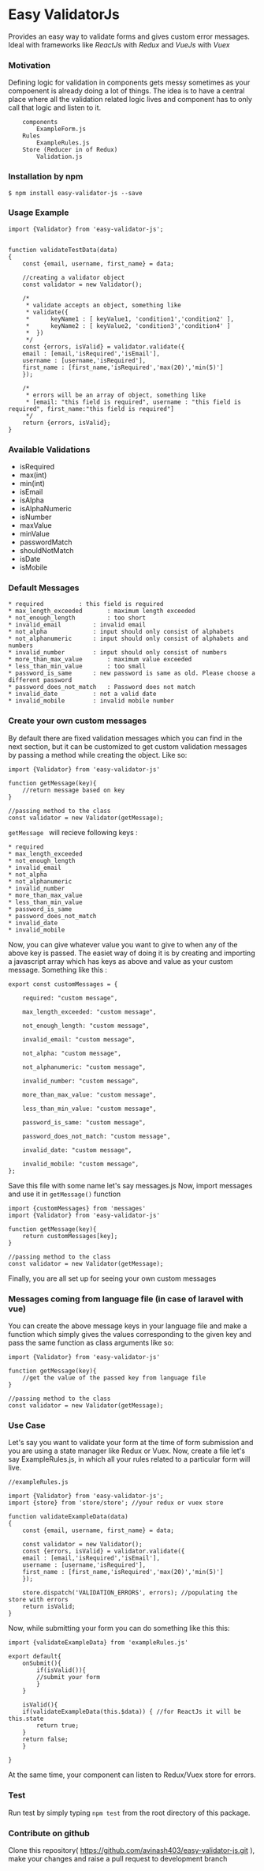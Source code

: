# Easy ValidatorJs
Provides an easy way to validate forms and gives custom error messages.
Ideal with frameworks like *ReactJs* with *Redux* and *VueJs* with *Vuex*

### Motivation
Defining logic for validation in components gets messy sometimes as your compoenent is already doing a lot of things. The idea is to have a central place where all the validation related logic lives and component has to only call that logic and listen to it.
```src
    components
        ExampleForm.js
    Rules
        ExampleRules.js
    Store (Reducer in of Redux)
        Validation.js
```



### Installation by npm
	$ npm install easy-validator-js --save 

### Usage Example
``` 
import {Validator} from 'easy-validator-js';


function validateTestData(data)
{
    const {email, username, first_name} = data;

    //creating a validator object
    const validator = new Validator();

    /*
     * validate accepts an object, something like 
     * validate({
     *		keyName1 : [ keyValue1, 'condition1','condition2' ],
     *		keyName2 : [ keyValue2, 'condition3','condition4' ]
     *	})
     */
    const {errors, isValid} = validator.validate({
	email : [email,'isRequired','isEmail'],
	username : [username,'isRequired'],
	first_name : [first_name,'isRequired','max(20)','min(5)']
    });

    /*
     * errors will be an array of object, something like
     * [email: "this field is required", username : "this field is required", first_name:"this field is required"]    
     */
    return {errors, isValid};
}	

```


### Available Validations
* isRequired
* max(int)
* min(int)
* isEmail
* isAlpha
* isAlphaNumeric
* isNumber
* maxValue
* minValue
* passwordMatch
* shouldNotMatch
* isDate
* isMobile

### Default Messages
```
* required 			: this field is required
* max_length_exceeded   	: maximum length exceeded
* not_enough_length 		: too short
* invalid_email 		: invalid email
* not_alpha 			: input should only consist of alphabets
* not_alphanumeric 		: input should only consist of alphabets and numbers
* invalid_number 		: input should only consist of numbers
* more_than_max_value 		: maximum value exceeded
* less_than_min_value 		: too small
* password_is_same 		: new password is same as old. Please choose a different password
* password_does_not_match 	: Password does not match
* invalid_date 			: not a valid date
* invalid_mobile 		: invalid mobile number
```


### Create your own custom messages

By default there are fixed validation messages which you can find in the next section, but it can be customized to get custom validation messages by passing a method while creating the object. Like so:
```
import {Validator} from 'easy-validator-js'

function getMessage(key){
	//return message based on key
}

//passing method to the class
const validator = new Validator(getMessage);

```

`getMessage ` will recieve following keys : 
```
* required
* max_length_exceeded
* not_enough_length
* invalid_email
* not_alpha
* not_alphanumeric
* invalid_number
* more_than_max_value
* less_than_min_value
* password_is_same
* password_does_not_match
* invalid_date
* invalid_mobile
```

Now, you can give whatever value you want to give to when any of the above key is passed. The easiet way of doing it is by creating and importing a javascript array which has keys as above and value as your custom message.
Something like this : 
```
export const customMessages = {

    required: "custom message",

    max_length_exceeded: "custom message",

    not_enough_length: "custom message",

    invalid_email: "custom message",

    not_alpha: "custom message",

    not_alphanumeric: "custom message",

    invalid_number: "custom message",

    more_than_max_value: "custom message",

    less_than_min_value: "custom message",

    password_is_same: "custom message",

    password_does_not_match: "custom message",

    invalid_date: "custom message",

    invalid_mobile: "custom message",
};
```

Save this file with some name let's say messages.js
Now, import messages and use it in `getMessage()` function

```
import {customMessages} from 'messages'
import {Validator} from 'easy-validator-js'

function getMessage(key){
    return customMessages[key];
}

//passing method to the class
const validator = new Validator(getMessage);

```

Finally, you are all set up for seeing your own custom messages


### Messages coming from language file (in case of laravel with vue)
You can create the above message keys in your language file and make a function which simply gives the values corresponding to the given key and pass the same function as class arguments like so:
```
import {Validator} from 'easy-validator-js'

function getMessage(key){
    //get the value of the passed key from language file
}

//passing method to the class
const validator = new Validator(getMessage);

```

### Use Case
Let's say you want to validate your form at the time of form submission and you are using a state manager like Redux or Vuex. 
Now, create a file let's say ExampleRules.js, in which all your rules related to a particular form will live.
```
//exampleRules.js

import {Validator} from 'easy-validator-js';
import {store} from 'store/store'; //your redux or vuex store

function validateExampleData(data)
{
    const {email, username, first_name} = data;

    const validator = new Validator();
    const {errors, isValid} = validator.validate({
	email : [email,'isRequired','isEmail'],
	username : [username,'isRequired'],
	first_name : [first_name,'isRequired','max(20)','min(5)']
    });
	
    store.dispatch('VALIDATION_ERRORS', errors); //populating the store with errors
    return isValid;
}	
```
Now, while submitting your form you can do something like this this:
```
import {validateExampleData} from 'exampleRules.js' 

export default{
    onSubmit(){
        if(isValid()){
	    //submit your form
        }
    }
    
    isValid(){
	if(validateExampleData(this.$data)) { //for ReactJs it will be this.state	
	    return true;	    
	}
	return false;
    }

}
```
At the same time, your component can listen to Redux/Vuex store for errors.


### Test
Run test by simply typing `npm test` from the root directory of this package.

### Contribute on github
Clone this repository( https://github.com/avinash403/easy-validator-js.git ), make your changes and raise a pull request to development branch


